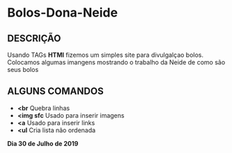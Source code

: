 # Bolos-Dona-Neide
## DESCRIÇÃO
  Usando TAGs **HTMl** fizemos um simples site para divulgalçao bolos. Colocamos algumas imangens mostrando o trabalho da Neide de como são seus bolos
  ## ALGUNS COMANDOS
  - **<br** Quebra linhas
  - **<img sfc** Usado para inserir imagens
  - **<a** Usado para inserir links
  - **<ul** Cria lista não ordenada
 
 
 **Dia 30 de Julho de 2019**
